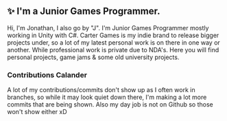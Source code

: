 ## ✨ I'm a Junior Games Programmer.
Hi, I'm Jonathan, I also go by "J". I'm Junior Games Programmer mostly working in Unity with C#. Carter Games is my indie brand to release bigger projects under, so a lot of my latest personal work is on there in one way or another. While professional work is private due to NDA's. Here you will find personal projects, game jams & some old university projects. 

### Contributions Calander
A lot of my contributions/commits don't show up as I often work in branches, so while it may look quiet down there, I'm making a lot more commits that are being shown. Also my day job is not on Github so those won't show either xD
